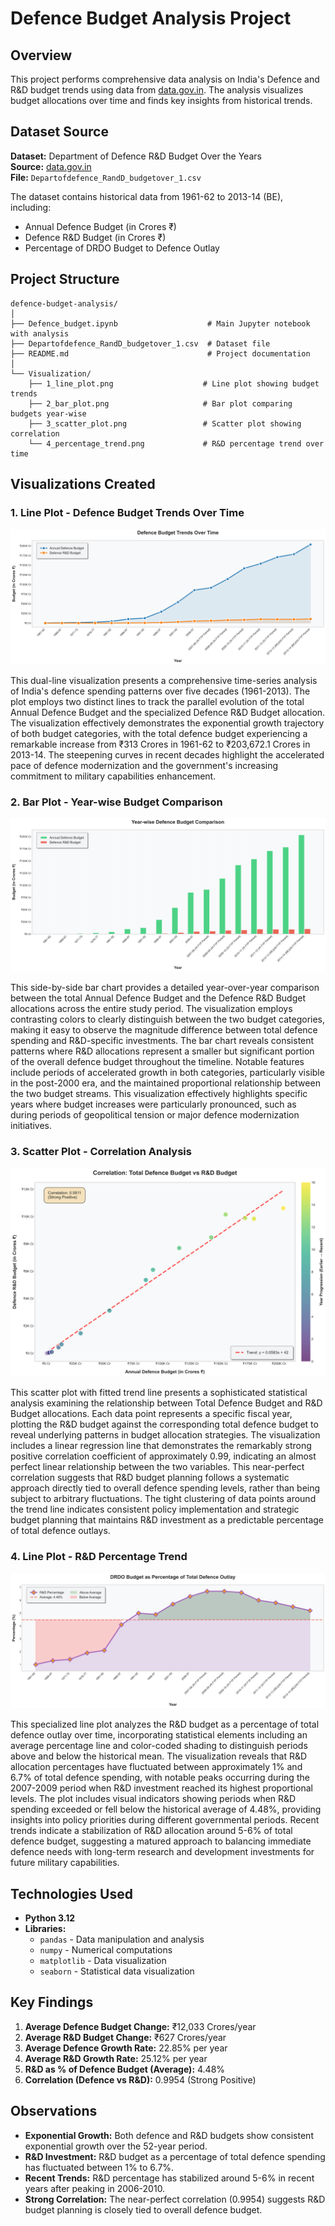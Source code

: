 # Defence Budget Analysis Project

## Overview
This project performs comprehensive data analysis on India's Defence and R&D budget trends using data from [data.gov.in](https://data.gov.in/). The analysis visualizes budget allocations over time and finds key insights from historical trends.

## Dataset Source
**Dataset:** Department of Defence R&D Budget Over the Years  
**Source:** [data.gov.in](https://data.gov.in/)  
**File:** `Departofdefence_RandD_budgetover_1.csv`

The dataset contains historical data from 1961-62 to 2013-14 (BE), including:
- Annual Defence Budget (in Crores ₹)
- Defence R&D Budget (in Crores ₹)
- Percentage of DRDO Budget to Defence Outlay

## Project Structure
```
defence-budget-analysis/
│
├── Defence_budget.ipynb                    # Main Jupyter notebook with analysis
├── Departofdefence_RandD_budgetover_1.csv  # Dataset file
├── README.md                               # Project documentation
│
└── Visualization/                                  
    ├── 1_line_plot.png                    # Line plot showing budget trends
    ├── 2_bar_plot.png                     # Bar plot comparing budgets year-wise
    ├── 3_scatter_plot.png                 # Scatter plot showing correlation
    └── 4_percentage_trend.png             # R&D percentage trend over time
```
## Visualizations Created

### 1. Line Plot - Defence Budget Trends Over Time
![Defence Budget Trends Over Time](./visualization/1_line_plot.png)

This dual-line visualization presents a comprehensive time-series analysis of India's defence spending patterns over five decades (1961-2013). The plot employs two distinct lines to track the parallel evolution of the total Annual Defence Budget and the specialized Defence R&D Budget allocation. The visualization effectively demonstrates the exponential growth trajectory of both budget categories, with the total defence budget experiencing a remarkable  increase from ₹313 Crores in 1961-62 to ₹203,672.1 Crores in 2013-14. The steepening curves in recent decades highlight the accelerated pace of defence modernization and the government's increasing commitment to military capabilities enhancement.

### 2. Bar Plot - Year-wise Budget Comparison
![Year-wise Budget Comparison](./visualization/2_bar_plot.png)

This side-by-side bar chart provides a detailed year-over-year comparison between the total Annual Defence Budget and the Defence R&D Budget allocations across the entire study period. The visualization employs contrasting colors to clearly distinguish between the two budget categories, making it easy to observe the magnitude difference between total defence spending and R&D-specific investments. The bar chart reveals consistent patterns where R&D allocations represent a smaller but significant portion of the overall defence budget throughout the timeline. Notable features include periods of accelerated growth in both categories, particularly visible in the post-2000 era, and the maintained proportional relationship between the two budget streams. This visualization effectively highlights specific years where budget increases were particularly pronounced, such as during periods of geopolitical tension or major defence modernization initiatives.

### 3. Scatter Plot - Correlation Analysis
![Correlation Analysis](./visualization/3_scatter_plot.png)

This scatter plot with fitted trend line presents a sophisticated statistical analysis examining the relationship between Total Defence Budget and R&D Budget allocations. Each data point represents a specific fiscal year, plotting the R&D budget against the corresponding total defence budget to reveal underlying patterns in budget allocation strategies. The visualization includes a linear regression line that demonstrates the remarkably strong positive correlation coefficient of approximately 0.99, indicating an almost perfect linear relationship between the two variables. This near-perfect correlation suggests that R&D budget planning follows a systematic approach directly tied to overall defence spending levels, rather than being subject to arbitrary fluctuations. The tight clustering of data points around the trend line indicates consistent policy implementation and strategic budget planning that maintains R&D investment as a predictable percentage of total defence outlays.

### 4. Line Plot - R&D Percentage Trend
![R&D Percentage Trend](./visualization/4_percentage_trend.png)

This specialized line plot analyzes the R&D budget as a percentage of total defence outlay over time, incorporating statistical elements including an average percentage line and color-coded shading to distinguish periods above and below the historical mean. The visualization reveals that R&D allocation percentages have fluctuated between approximately 1% and 6.7% of total defence spending, with notable peaks occurring during the 2007-2009 period when R&D investment reached its highest proportional levels. The plot includes visual indicators showing periods when R&D spending exceeded or fell below the historical average of 4.48%, providing insights into policy priorities during different governmental periods. Recent trends indicate a stabilization of R&D allocation around 5-6% of total defence budget, suggesting a matured approach to balancing immediate defence needs with long-term research and development investments for future military capabilities.

## Technologies Used
- **Python 3.12**
- **Libraries:**
  - `pandas` - Data manipulation and analysis
  - `numpy` - Numerical computations
  - `matplotlib` - Data visualization
  - `seaborn` - Statistical data visualization

## Key Findings

1. **Average Defence Budget Change:** ₹12,033 Crores/year
2. **Average R&D Budget Change:** ₹627 Crores/year
3. **Average Defence Growth Rate:** 22.85% per year
4. **Average R&D Growth Rate:** 25.12% per year
5. **R&D as % of Defence Budget (Average):** 4.48%
6. **Correlation (Defence vs R&D):** 0.9954 (Strong Positive)

## Observations

- **Exponential Growth:** Both defence and R&D budgets show consistent exponential growth over the 52-year period.
- **R&D Investment:** R&D budget as a percentage of total defence spending has fluctuated between 1% to 6.7%.
- **Recent Trends:** R&D percentage has stabilized around 5-6% in recent years after peaking in 2006-2010.
- **Strong Correlation:** The near-perfect correlation (0.9954) suggests R&D budget planning is closely tied to overall defence budget.
